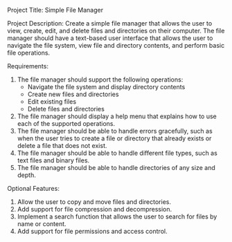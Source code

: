 Project Title: Simple File Manager

Project Description:
Create a simple file manager that allows the user to view, create, edit, and delete files and directories on their computer. The file manager should have a text-based user interface that allows the user to navigate the file system, view file and directory contents, and perform basic file operations.

Requirements:
1. The file manager should support the following operations:
    - Navigate the file system and display directory contents
    - Create new files and directories
    - Edit existing files
    - Delete files and directories
2. The file manager should display a help menu that explains how to use each of the supported operations.
3. The file manager should be able to handle errors gracefully, such as when the user tries to create a file or directory that already exists or delete a file that does not exist.
4. The file manager should be able to handle different file types, such as text files and binary files.
5. The file manager should be able to handle directories of any size and depth.

Optional Features:
1. Allow the user to copy and move files and directories.
2. Add support for file compression and decompression.
3. Implement a search function that allows the user to search for files by name or content.
4. Add support for file permissions and access control.
